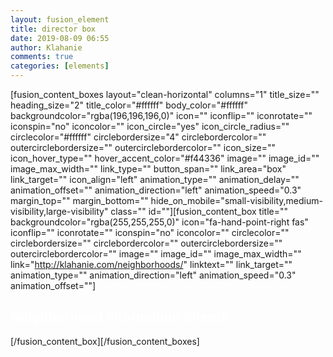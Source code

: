 ```yaml
---
layout: fusion_element
title: director box
date: 2019-08-09 06:55
author: Klahanie
comments: true
categories: [elements]
---
```

[fusion_content_boxes layout="clean-horizontal" columns="1" title_size="" heading_size="2" title_color="#ffffff" body_color="#ffffff" backgroundcolor="rgba(196,196,196,0)" icon="" iconflip="" iconrotate="" iconspin="no" iconcolor="" icon_circle="yes" icon_circle_radius="" circlecolor="#ffffff" circlebordersize="4" circlebordercolor="" outercirclebordersize="" outercirclebordercolor="" icon_size="" icon_hover_type="" hover_accent_color="#f44336" image="" image_id="" image_max_width="" link_type="" button_span="" link_area="box" link_target="" icon_align="left" animation_type="" animation_delay="" animation_offset="" animation_direction="left" animation_speed="0.3" margin_top="" margin_bottom="" hide_on_mobile="small-visibility,medium-visibility,large-visibility" class="" id=""][fusion_content_box title="" backgroundcolor="rgba(255,255,255,0)" icon="fa-hand-point-right fas" iconflip="" iconrotate="" iconspin="no" iconcolor="" circlecolor="" circlebordersize="" circlebordercolor="" outercirclebordersize="" outercirclebordercolor="" image="" image_id="" image_max_width="" link="http://klahanie.com/neighborhoods/" linktext="" link_target="" animation_type="" animation_direction="left" animation_speed="0.3" animation_offset=""]
<h2 style="color: #ffffff;">Neighborhood Information Sheets</h2>
[/fusion_content_box][/fusion_content_boxes]
